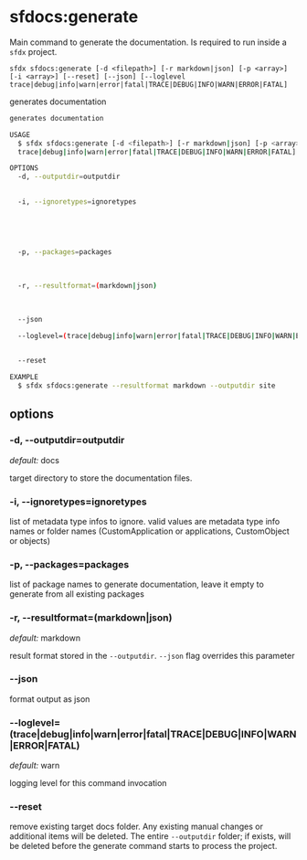 # sfdocs:generate

Main command to generate the documentation. Is required to run inside a `sfdx` project.

`sfdx sfdocs:generate [-d <filepath>] [-r markdown|json] [-p <array>] [-i <array>] [--reset] [--json] [--loglevel trace|debug|info|warn|error|fatal|TRACE|DEBUG|INFO|WARN|ERROR|FATAL]`

generates documentation

```bash
generates documentation

USAGE
  $ sfdx sfdocs:generate [-d <filepath>] [-r markdown|json] [-p <array>] [-i <array>] [--reset] [--json] [--loglevel
  trace|debug|info|warn|error|fatal|TRACE|DEBUG|INFO|WARN|ERROR|FATAL]

OPTIONS
  -d, --outputdir=outputdir                                                         [default: docs] directory to store
                                                                                    the documentation files

  -i, --ignoretypes=ignoretypes                                                     list of metadata type infos to
                                                                                    ignore. valid values are metadata
                                                                                    type info names or folder names
                                                                                    (CustomApplication or applications,
                                                                                    CustomObject or objects)

  -p, --packages=packages                                                           list of package names to generate
                                                                                    documentation, leave it empty to
                                                                                    generate from all existing packages

  -r, --resultformat=(markdown|json)                                                [default: markdown] result format
                                                                                    stored in the outputdir; --json flag
                                                                                    overrides this parameter

  --json                                                                            format output as json

  --loglevel=(trace|debug|info|warn|error|fatal|TRACE|DEBUG|INFO|WARN|ERROR|FATAL)  [default: warn] logging level for
                                                                                    this command invocation

  --reset                                                                           remove existing target docs folder

EXAMPLE
  $ sfdx sfdocs:generate --resultformat markdown --outputdir site
```

## options

### -d, --outputdir=outputdir

_default:_ docs

target directory to store the documentation files.

### -i, --ignoretypes=ignoretypes

list of metadata type infos to ignore. valid values are metadata type info names or folder names (CustomApplication or applications, CustomObject or objects)

### -p, --packages=packages

list of package names to generate documentation, leave it empty to generate from all existing packages

### -r, --resultformat=(markdown|json)

_default:_ markdown


result format stored in the `--outputdir`. `--json` flag overrides this parameter

### --json 

format output as json

### --loglevel=(trace|debug|info|warn|error|fatal|TRACE|DEBUG|INFO|WARN|ERROR|FATAL)

_default:_ warn

logging level for this command invocation

### --reset

remove existing target docs folder. Any existing manual changes or additional items will be deleted. The entire `--outputdir` folder; if exists, will be deleted before the generate command starts to process the project.
